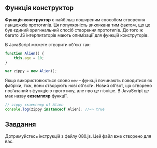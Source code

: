 Функція конструктор
---------------------
__Функція конструктор__ є найбільш поширеним способом створення ланцюжків прототипів. Ця популярність викликана тим фактом, що це був єдиний оригинальний спосіб створення прототипів.
До того ж багато JS інтерпитаторів мають опимізації для функцій конструторів.

В JavaScript можете створити об'єкт так:

```js
function Alien() {
	this.age = 10;
}

var zippy = new Alien();
```

Якщо використовюється слово `new` – функції починають поводитися як фабріки, тож, вони створують нові об'єкти.
Новий об'єкт, що створено пов'язаний з функцією прототипу, але про це пізніше. В JavaScript це має назву __екземпляр__ функції.

```js
// zippy єкземпляр of Alien
console.log(zippy instanceof Alien); //=> true
```

Завдання
----------

Дотримуйстесь інструкцій з файлу 080.js. 
Цей файл вже створено для вас.
